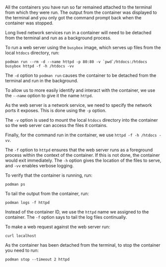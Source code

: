 All the containers you have run so far remained attached to the terminal from which they were run. The output from the container was displayed to the terminal and you only got the command prompt back when the container was stopped.

Long lived network services run in a container will need to be detached from the terminal and run as a background process.

To run a web server using the `busybox` image, which serves up files from the local `htdocs` directory, run:

```execute
podman run --rm -d --name httpd -p 80:80 -v `pwd`/htdocs:/htdocs busybox httpd -f -h /htdocs -vv
```

The `-d` option to `podman run` causes the container to be detached from the terminal and run in the background.

To allow us to more easily identify and interact with the container, we use the `--name` option to give it the name `httpd`.

As the web server is a network service, we need to specify the network ports it exposes. This is done using the `-p` option.

The `-v` option is used to mount the local `htdocs` directory into the container so the web server can access the files it contains.

Finally, for the command run in the container, we use `httpd -f -h /htdocs -vv`.

The `-f` option to `httpd` ensures that the web server runs as a foreground process within the context of the container. If this is not done, the container would exit immediately. The `-h` option gives the location of the files to serve, and `-vv` enables verbose logging.

To verify that the container is running, run:

```execute
podman ps
```

To tail the output from the container, run:

```execute
podman logs -f httpd
```

Instead of the container ID, we use the `httpd` name we assigned to the container. The `-f` option says to tail the log files continually.

To make a web request against the web server run:

```execute-2
curl localhost
```

As the container has been detached from the terminal, to stop the container you need to run:

```execute-2
podman stop --timeout 2 httpd
```
